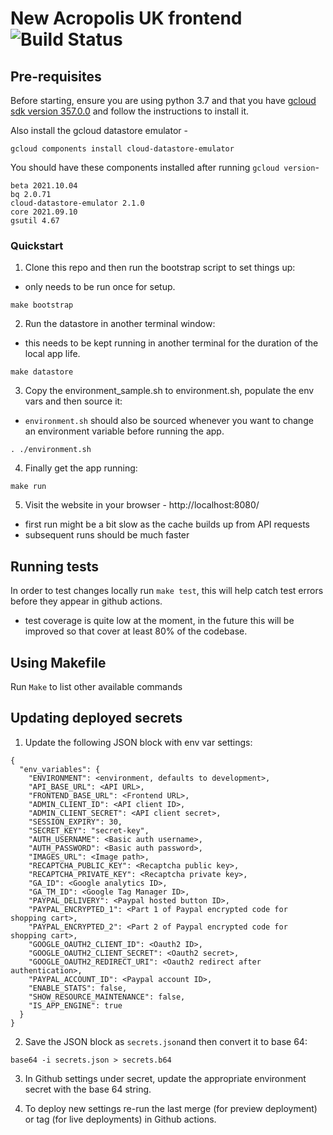 # New Acropolis UK frontend  ![Build Status](https://github.com/NewAcropolis/frontend/actions/workflows/ci.yml/badge.svg?branch=master)

## Pre-requisites

Before starting, ensure you are using python 3.7 and that you have [gcloud sdk version 357.0.0](https://cloud.google.com/sdk/docs/) and follow the instructions to install it.

Also install the gcloud datastore emulator - 

`gcloud components install cloud-datastore-emulator`

You should have these components installed after running `gcloud version`- 

```
beta 2021.10.04
bq 2.0.71
cloud-datastore-emulator 2.1.0
core 2021.09.10
gsutil 4.67
```

### Quickstart

1. Clone this repo and then run the bootstrap script to set things up:
  - only needs to be run once for setup.

  `make bootstrap`

2. Run the datastore in another terminal window:
  - this needs to be kept running in another terminal for the duration of the local app life.

  `make datastore`

3. Copy the environment_sample.sh to environment.sh, populate the env vars and then source it:
  - `environment.sh` should also be sourced whenever you want to change an environment variable before running the app.

  `. ./environment.sh`

4. Finally get the app running:

  `make run`

5. Visit the website in your browser - http://localhost:8080/
  - first run might be a bit slow as the cache builds up from API requests
  - subsequent runs should be much faster

## Running tests

In order to test changes locally run `make test`, this will help catch test errors before they appear in github actions.
- test coverage is quite low at the moment, in the future this will be improved so that cover at least 80% of the codebase.

## Using Makefile

Run `Make` to list other available commands

## Updating deployed secrets

1. Update the following JSON block with env var settings:

```
{
  "env_variables": {
    "ENVIRONMENT": <environment, defaults to development>,
    "API_BASE_URL": <API URL>,
    "FRONTEND_BASE_URL": <Frontend URL>,
    "ADMIN_CLIENT_ID": <API client ID>,
    "ADMIN_CLIENT_SECRET": <API client secret>,
    "SESSION_EXPIRY": 30,
    "SECRET_KEY": "secret-key",
    "AUTH_USERNAME": <Basic auth username>,
    "AUTH_PASSWORD": <Basic auth password>,
    "IMAGES_URL": <Image path>,
    "RECAPTCHA_PUBLIC_KEY": <Recaptcha public key>,
    "RECAPTCHA_PRIVATE_KEY": <Recaptcha private key>,
    "GA_ID": <Google analytics ID>,
    "GA_TM_ID": <Google Tag Manager ID>,
    "PAYPAL_DELIVERY": <Paypal hosted button ID>,
    "PAYPAL_ENCRYPTED_1": <Part 1 of Paypal encrypted code for shopping cart>,
    "PAYPAL_ENCRYPTED_2": <Part 2 of Paypal encrypted code for shopping cart>,
    "GOOGLE_OAUTH2_CLIENT_ID": <Oauth2 ID>,
    "GOOGLE_OAUTH2_CLIENT_SECRET": <Oauth2 secret>,
    "GOOGLE_OAUTH2_REDIRECT_URI": <Oauth2 redirect after authentication>,
    "PAYPAL_ACCOUNT_ID": <Paypal account ID>,
    "ENABLE_STATS": false,
    "SHOW_RESOURCE_MAINTENANCE": false,
    "IS_APP_ENGINE": true
  }
}
```

2. Save the JSON block as `secrets.json`and then convert it to base 64:

  `base64 -i secrets.json > secrets.b64`

3. In Github settings under secret, update the appropriate environment secret with the base 64 string.

4. To deploy new settings re-run the last merge (for preview deployment) or tag (for live deployments) in Github actions.
